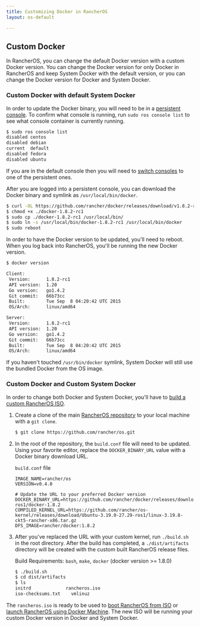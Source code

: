 ```yaml
---
title: Customizing Docker in RancherOS
layout: os-default

---
```


## Custom Docker

In RancherOS, you can change the default Docker version with a custom Docker version. You can change the Docker version for only Docker in RancherOS and keep System Docker with the default version, or you can change the Docker version for Docker and System Docker. 

### Custom Docker with default System Docker

In order to update the Docker binary, you will need to be in a [persistent console]({{site.baseurl}}/os/configuration/custom-console/#console-persistence). To confirm what console is running, run `sudo ros console list` to see what console container is currently running.

```bash
$ sudo ros console list
disabled centos
disabled debian
current  default
disabled fedora
disabled ubuntu
```

If you are in the default console then you will need to [switch consoles]({{site.baseurl}}/os/configuration/custom-console/#changing-consoles-after-rancheros-has-started) to one of the persistent ones.

After you are logged into a persistent console, you can download the Docker binary and symlink as `/usr/local/bin/docker`.

```bash
$ curl -OL https://github.com/rancher/docker/releases/download/v1.8.2-rc1-ros/docker-1.8.2-rc1
$ chmod +x ./docker-1.8.2-rc1
$ sudo cp ./docker-1.8.2-rc1 /usr/local/bin/ 
$ sudo ln -s /usr/local/bin/docker-1.8.2-rc1 /usr/local/bin/docker 
$ sudo reboot
```

In order to have the Docker version to be updated, you'll need to reboot. When you log back into RancherOS, you'll be running the new Docker version. 

```bash
$ docker version

Client:
 Version:      1.8.2-rc1
 API version:  1.20
 Go version:   go1.4.2
 Git commit:   66b73cc
 Built:        Tue Sep  8 04:20:42 UTC 2015
 OS/Arch:      linux/amd64

Server:
 Version:      1.8.2-rc1
 API version:  1.20
 Go version:   go1.4.2
 Git commit:   66b73cc
 Built:        Tue Sep  8 04:20:42 UTC 2015
 OS/Arch:      linux/amd64
```

If you haven't touched `/usr/bin/docker` symlink, System Docker will still use the bundled Docker from the OS image.

### Custom Docker and Custom System Docker 

In order to change both Docker and System Docker, you'll have to [build a custom RancherOS ISO]({{site.baseurl}}/os/configuration/custom-rancheros-iso/).

1. Create a clone of the main [RancherOS repository](https://github.com/rancher/os) to your local machine with a `git clone`. 

   ```bash
   $ git clone https://github.com/rancher/os.git
   ```

2. In the root of the repository, the `build.conf` file will need to be updated. Using your favorite editor, replace the `DOCKER_BINARY_URL` value with a Docker binary download URL. 

   `build.conf` file

   ```
   IMAGE_NAME=rancher/os
   VERSION=v0.4.0

   # Update the URL to your preferred Docker version
   DOCKER_BINARY_URL=https://github.com/rancher/docker/releases/download/v1.8.2-ros1/docker-1.8.2
   COMPILED_KERNEL_URL=https://github.com/rancher/os-kernel/releases/download/Ubuntu-3.19.0-27.29-ros1/linux-3.19.8-ckt5-rancher-x86.tar.gz
   DFS_IMAGE=rancher/docker:1.8.2
   ```

3. After you've replaced the URL with your custom kernel, run `./build.sh` in the root directory. After the build has completed, a `./dist/artifacts` directory will be created with the custom built RancherOS release files. 

     Build Requirements: `bash`, `make`, `docker` (docker version >= 1.8.0)

   ```bash
   $ ./build.sh
   $ cd dist/artifacts
   $ ls
   initrd             rancheros.iso
   iso-checksums.txt	vmlinuz
   ```

The `rancheros.iso` is ready to be used to [boot RancherOS from ISO]({{site.baseurl}}/os/running-rancheros/workstation/boot-from-iso/) or [launch RancherOS using Docker Machine]({{site.baseurl}}/os/running-rancheros/workstation/docker-machine). The new ISO will be running your custom Docker version in Docker and System Docker. 



